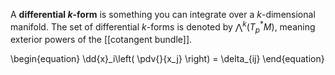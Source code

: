 A **differential $k$-form** is something you can integrate over a $k$-dimensional manifold. The set of differential $k$-forms is denoted by $\bigwedge^k (T_p^* M)$, meaning exterior powers of the [[cotangent bundle]].

\begin{equation}
\dd{x}\_i\left( \pdv{}{x_j} \right) = \delta_{ij}
\end{equation}